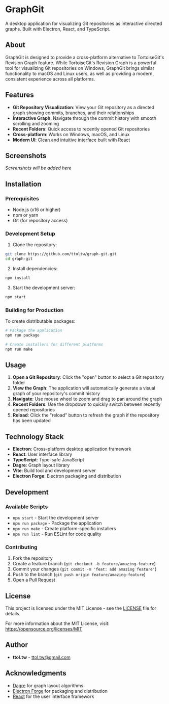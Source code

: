 # GraphGit

A desktop application for visualizing Git repositories as interactive directed graphs. Built with Electron, React, and TypeScript.

## About

GraphGit is designed to provide a cross-platform alternative to TortoiseGit's Revision Graph feature. While TortoiseGit's Revision Graph is a powerful tool for visualizing Git repositories on Windows, GraphGit brings similar functionality to macOS and Linux users, as well as providing a modern, consistent experience across all platforms.

## Features

- **Git Repository Visualization**: View your Git repository as a directed graph showing commits, branches, and their relationships
- **Interactive Graph**: Navigate through the commit history with smooth scrolling and zooming
- **Recent Folders**: Quick access to recently opened Git repositories
- **Cross-platform**: Works on Windows, macOS, and Linux
- **Modern UI**: Clean and intuitive interface built with React

## Screenshots

*Screenshots will be added here*

## Installation

### Prerequisites

- Node.js (v16 or higher)
- npm or yarn
- Git (for repository access)

### Development Setup

1. Clone the repository:
```bash
git clone https://github.com/ttoltw/graph-git.git
cd graph-git
```

2. Install dependencies:
```bash
npm install
```

3. Start the development server:
```bash
npm start
```

### Building for Production

To create distributable packages:

```bash
# Package the application
npm run package

# Create installers for different platforms
npm run make
```

## Usage

1. **Open a Git Repository**: Click the "open" button to select a Git repository folder
2. **View the Graph**: The application will automatically generate a visual graph of your repository's commit history
3. **Navigate**: Use mouse wheel to zoom and drag to pan around the graph
4. **Recent Folders**: Use the dropdown to quickly switch between recently opened repositories
5. **Reload**: Click the "reload" button to refresh the graph if the repository has been updated

## Technology Stack

- **Electron**: Cross-platform desktop application framework
- **React**: User interface library
- **TypeScript**: Type-safe JavaScript
- **Dagre**: Graph layout library
- **Vite**: Build tool and development server
- **Electron Forge**: Electron packaging and distribution

## Development

### Available Scripts

- `npm start` - Start the development server
- `npm run package` - Package the application
- `npm run make` - Create platform-specific installers
- `npm run lint` - Run ESLint for code quality

### Contributing

1. Fork the repository
2. Create a feature branch (`git checkout -b feature/amazing-feature`)
3. Commit your changes (`git commit -m 'feat: add amazing feature'`)
4. Push to the branch (`git push origin feature/amazing-feature`)
5. Open a Pull Request

## License

This project is licensed under the MIT License - see the [LICENSE](LICENSE) file for details.

For more information about the MIT License, visit: https://opensource.org/licenses/MIT

## Author

- **ttol.tw** - [ttol.tw@gmail.com](mailto:ttol.tw@gmail.com)

## Acknowledgments

- [Dagre](https://github.com/dagrejs/dagre) for graph layout algorithms
- [Electron Forge](https://www.electronforge.io/) for packaging and distribution
- [React](https://reactjs.org/) for the user interface framework 